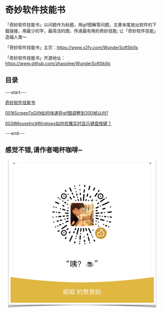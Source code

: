 # 奇妙软件技能书

「奇妙软件技能书」以问题作为标题，用gif图解答问题，文章末尾放出软件的下载链接，用最少的字，最简洁的图，传递最有用的奇妙技能; 让「奇妙软件技能」造福人类～

「奇妙软件技能书」主页：https://www.v2fy.com/WunderSoftSkills

「奇妙软件技能书」开源地址：https://www.github.com/zhaoolee/WunderSoftSkills

## 目录

---start---

[奇妙软件技能书](https://www.v2fy.com/p/000_readme_wundersoftskills/)


[001《ScreenToGif》如何快速将gif图调整到300帧以内?](https://www.v2fy.com/p/001_screen_to_gif/)


[002《MouseInc》Windows如何优雅实时显示键盘按键？](https://www.v2fy.com/p/002_ｍouseinc/)

---end---



## 感觉不错,请作者喝杯咖啡~

![](https://raw.githubusercontent.com/zhaoolee/jikemiji/master/README/c4fdea49e11241e392d6bcaa33855897.png)